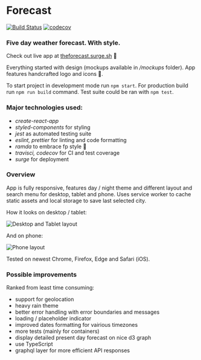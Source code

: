 # Forecast

[![Build Status](https://travis-ci.org/blurbyte/weather-forecast.svg?branch=master)](https://travis-ci.org/blurbyte/weather-forecast)
[![codecov](https://codecov.io/gh/blurbyte/weather-forecast/branch/master/graph/badge.svg)](https://codecov.io/gh/blurbyte/weather-forecast)

### Five day weather forecast. With style.

Check out live app at [theforecast.surge.sh](https://theforecast.surge.sh) 🚀

Everything started with design (mockups available in _/mockups_ folder). App features handcrafted logo and icons 💅.

To start project in development mode run `npm start`. For production build run `npm run build` command. Test suite could be ran with `npm test`.

### Major technologies used:

* _create-react-app_
* _styled-components_ for styling
* _jest_ as automated testing suite
* _eslint, prettier_ for linting and code formatting
* _ramda_ to embrace fp style 🙂
* _travisci, codecov_ for CI and test coverage
* _surge_ for deployment

### Overview

App is fully responsive, features day / night theme and different layout and search menu for desktop, tablet and phone. Uses service worker to cache static assets and local storage to save last selected city.

How it looks on desktop / tablet:

![Desktop and Tablet layout](https://eloriel.blob.core.windows.net/images/forecast-desktop-and-tablet.png)

And on phone:

![Phone layout](https://eloriel.blob.core.windows.net/images/forecast-mobile.png)

Tested on newest Chrome, Firefox, Edge and Safari (iOS).

### Possible improvements
Ranked from least time consuming:

* support for geolocation
* heavy rain theme
* better error handling with error boundaries and messages
* loading / placeholder indicator
* improved dates formatting for vairious timezones
* more tests (mainly for containers)
* display detailed present day forecast on nice d3 graph
* use TypeScript
* graphql layer for more efficient API responses
